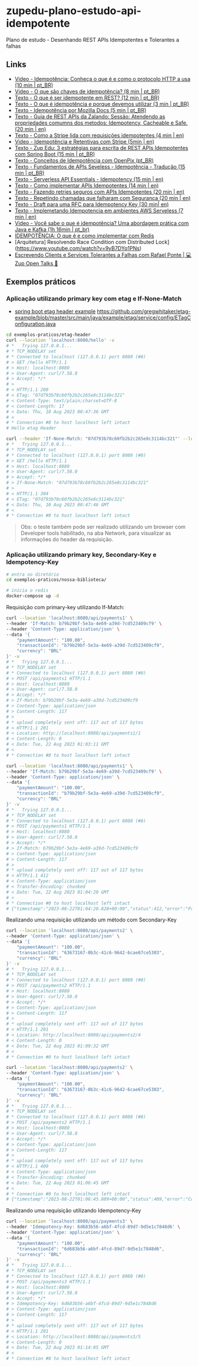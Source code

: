 # zupedu-plano-estudo-api-idempotente
Plano de estudo - Desenhando REST APIs Idempotentes e Tolerantes a falhas

## Links
- [Video - Idempotência: Conheça o que é e como o protocolo HTTP a usa (10 min | pt_BR)](https://www.youtube.com/watch?v=-50uDb_hExw&ab_channel=MaurodeBoni)
- [Video - O que são chaves de idempotência? (8 min | pt_BR)](https://www.youtube.com/watch?v=U0DyJx68oCY&ab_channel=CristianoCunha)
- [Texto - O que é ser idempotente em REST? (12 min | pt_BR)](https://www.infoq.com/br/news/2013/05/idempotent/)
- [Texto - O que é idempotência e porque devemos utilizar (3 min | pt_BR)](https://xuenqui.medium.com/idempot%C3%AAncia-uma-boa-pr%C3%A1tica-a-se-utilizar-em-servi%C3%A7os-rest-633c38f4d7c0)
- [Texto - Idempotência por Mozilla Docs (5 min | pt_BR)](https://developer.mozilla.org/pt-BR/docs/Glossary/Idempotent)
- [Texto - Guia de REST APIs da Zalando: Sessão: Atendendo as propriedades comumns dos metodos: Idempotency, Cacheable e Safe.(20 min | en)](https://opensource.zalando.com/restful-api-guidelines/#149)
- [Texto - Como a Stripe lida com requisições idempotentes (4 min | en)](https://stripe.com/docs/api/idempotent_requests)
- [Video - Idempotência e Retentivas com Stripe (5min | en)](https://stripe.com/docs/videos/developer-foundations?video=idempotency-and-retries&lang=java)
- [Texto - Zup Edu: 3 estratégias para escrita de REST APIs Idempotentes com Spring Boot (15 min | pt_BR)](https://github.com/zup-academy/materiais-publicos-treinamentos/blob/main/crud-basico-com-java-hibernate/idempotencia-em-rest-apis.md)
- [Texto - Conceitos de Idempotência com OpenPix (pt_BR)](https://developers.openpix.com.br/docs/concepts/idempotence)
- [Texto - Fundamentos de APIs Seveless - Idempotência - Tradução (15 min | pt_BR)](https://dev.to/oieduardorabelo/fundamentos-de-api-serverless-idempotencia-2d5m)
- [Texto - Serverless API Essentials - Idempotency (15 min | en)](https://www.readysetcloud.io/blog/allen.helton/api-essentials-idempotency/)
- [Texto - Como implementar APIs Idempotentes (14 min | en)](https://asyncq.com/how-to-implement-idempotent-api-part-1)
- [Texto - Fazendo retries seguros com APIs Idempotentes (20 min | en)](https://aws.amazon.com/pt/builders-library/making-retries-safe-with-idempotent-APIs/?did=ba_card&trk=ba_card)
- [Texto - Repetindo chamadas que falharam com Segurança (20 min | en)](https://www.tedinski.com/2019/02/20/idempotence.html)
- [Texto - Draft para uma RFC para Idempotency Key (30 min| en)](https://datatracker.ietf.org/doc/draft-ietf-httpapi-idempotency-key-header/)
- [Texto - Implemetando Idempotencia em ambientes AWS Serveless (7 min | en)](https://qasimalbaqali.medium.com/achieving-idempotency-in-the-aws-serverless-space-d0671a521479)
- [Video - Você sabe o que é idempotência? Uma abordagem prática com Java e Kafka (1h 16min | pt_br)](https://www.youtube.com/watch?v=uSXAln1cfqU&ab_channel=DXLab)
- [IDEMPOTÊNCIA: O que é e como implementar com Redis](https://www.youtube.com/watch?v=h1zRfNJtTYA)
- [Arquitetura] Resolvendo Race Condition com Distributed Lock](https://www.youtube.com/watch?v=9yB7DYq1PNs)
- [Escrevendo Clients e Services Tolerantes a Falhas com Rafael Ponte | 💻 Zup Open Talks 🚀](https://www.youtube.com/watch?v=TMmN9cR_IsM&ab_channel=Zup)
## Exemplos práticos
### Aplicação utilizando primary key com etag e If-None-Match
- [spring boot etag header example](https://javadeveloperzone.com/spring-boot/spring-boot-etag-header-example/)
https://github.com/gregwhitaker/etag-example/blob/master/src/main/java/example/etag/service/config/ETagConfiguration.java

```bash
cd exemplos-praticos/etag-header
curl --location 'localhost:8080/hello' -v
# *   Trying 127.0.0.1...
# * TCP_NODELAY set
# * Connected to localhost (127.0.0.1) port 8080 (#0)
# > GET /hello HTTP/1.1
# > Host: localhost:8080
# > User-Agent: curl/7.58.0
# > Accept: */*
# > 
# < HTTP/1.1 200 
# < ETag: "07d793b78c60fb2b2c265e8c3114bc321"
# < Content-Type: text/plain;charset=UTF-8
# < Content-Length: 17
# < Date: Thu, 10 Aug 2023 00:47:36 GMT
# < 
# * Connection #0 to host localhost left intact
# Hello etag Header

curl --header 'If-None-Match: "07d793b78c60fb2b2c265e8c3114bc321"' --location 'http://localhost:8080/hello' -v
# *   Trying 127.0.0.1...
# * TCP_NODELAY set
# * Connected to localhost (127.0.0.1) port 8080 (#0)
# > GET /hello HTTP/1.1
# > Host: localhost:8080
# > User-Agent: curl/7.58.0
# > Accept: */*
# > If-None-Match: "07d793b78c60fb2b2c265e8c3114bc321"
# > 
# < HTTP/1.1 304 
# < ETag: "07d793b78c60fb2b2c265e8c3114bc321"
# < Date: Thu, 10 Aug 2023 00:47:46 GMT
# < 
# * Connection #0 to host localhost left intact
```
> Obs: o teste também pode ser realizado utilizando um browser com Developer tools habilitado, na aba Network, para visualizar as informações do header da requisição.

### Aplicação utilizando primary key, Secondary-Key e Idempotency-Key

```bash
# entra no diretório
cd exemplos-praticos/nossa-biblioteca/

# inicia o redis
docker-compose up -d
```

Requisição com primary-key utilizando If-Match:
```bash
curl --location 'localhost:8080/api/payments1' \
--header 'If-Match: b79b29bf-5e3a-4e69-a39d-7cd523409cf9' \
--header 'Content-Type: application/json' \
--data '{
    "paymentAmount": "100.00",
    "transactionId": "b79b29bf-5e3a-4e69-a39d-7cd523409cf9",
    "currency": "BRL"
}' -v
# *   Trying 127.0.0.1...
# * TCP_NODELAY set
# * Connected to localhost (127.0.0.1) port 8080 (#0)
# > POST /api/payments1 HTTP/1.1
# > Host: localhost:8080
# > User-Agent: curl/7.58.0
# > Accept: */*
# > If-Match: b79b29bf-5e3a-4e69-a39d-7cd523409cf9
# > Content-Type: application/json
# > Content-Length: 117
# > 
# * upload completely sent off: 117 out of 117 bytes
# < HTTP/1.1 201 
# < Location: http://localhost:8080/api/payments1/1
# < Content-Length: 0
# < Date: Tue, 22 Aug 2023 01:03:11 GMT
# < 
# * Connection #0 to host localhost left intact

curl --location 'localhost:8080/api/payments1' \
--header 'If-Match: b79b29bf-5e3a-4e69-a39d-7cd523409cf9' \
--header 'Content-Type: application/json' \
--data '{
    "paymentAmount": "100.00",
    "transactionId": "b79b29bf-5e3a-4e69-a39d-7cd523409cf9",
    "currency": "BRL"
}' -v
# *   Trying 127.0.0.1...
# * TCP_NODELAY set
# * Connected to localhost (127.0.0.1) port 8080 (#0)
# > POST /api/payments1 HTTP/1.1
# > Host: localhost:8080
# > User-Agent: curl/7.58.0
# > Accept: */*
# > If-Match: b79b29bf-5e3a-4e69-a39d-7cd523409cf9
# > Content-Type: application/json
# > Content-Length: 117
# > 
# * upload completely sent off: 117 out of 117 bytes
# < HTTP/1.1 412 
# < Content-Type: application/json
# < Transfer-Encoding: chunked
# < Date: Tue, 22 Aug 2023 01:04:20 GMT
# < 
# * Connection #0 to host localhost left intact
# {"timestamp":"2023-08-22T01:04:20.828+00:00","status":412,"error":"Precondition Failed","path":"/api/payments1"}
```

Realizando uma requisição utilizando um método com Secondary-Key
```bash
curl --location 'localhost:8080/api/payments2' \
--header 'Content-Type: application/json' \
--data '{
    "paymentAmount": "100.00",
    "transactionId": "63673167-0b3c-41c6-9642-6cae67ce5303",
    "currency": "BRL"
}' -v
# *   Trying 127.0.0.1...
# * TCP_NODELAY set
# * Connected to localhost (127.0.0.1) port 8080 (#0)
# > POST /api/payments2 HTTP/1.1
# > Host: localhost:8080
# > User-Agent: curl/7.58.0
# > Accept: */*
# > Content-Type: application/json
# > Content-Length: 117
# > 
# * upload completely sent off: 117 out of 117 bytes
# < HTTP/1.1 201 
# < Location: http://localhost:8080/api/payments2/4
# < Content-Length: 0
# < Date: Tue, 22 Aug 2023 01:09:32 GMT
# < 
# * Connection #0 to host localhost left intact

curl --location 'localhost:8080/api/payments2' \
--header 'Content-Type: application/json' \
--data '{
    "paymentAmount": "100.00",
    "transactionId": "63673167-0b3c-41c6-9642-6cae67ce5303",
    "currency": "BRL"
}' -v
# *   Trying 127.0.0.1...
# * TCP_NODELAY set
# * Connected to localhost (127.0.0.1) port 8080 (#0)
# > POST /api/payments2 HTTP/1.1
# > Host: localhost:8080
# > User-Agent: curl/7.58.0
# > Accept: */*
# > Content-Type: application/json
# > Content-Length: 117
# > 
# * upload completely sent off: 117 out of 117 bytes
# < HTTP/1.1 409 
# < Content-Type: application/json
# < Transfer-Encoding: chunked
# < Date: Tue, 22 Aug 2023 01:06:45 GMT
# < 
# * Connection #0 to host localhost left intact
# {"timestamp":"2023-08-22T01:06:45.889+00:00","status":409,"error":"Conflict","path":"/api/payments2"}
```

Realizando uma requisição utilizando Idempotency-Key
```bash
curl --location 'localhost:8080/api/payments3' \
--header 'Idempotency-Key: 6d683b56-a6bf-4fcd-89d7-9d5e1c7848d6' \
--header 'Content-Type: application/json' \
--data '{
    "paymentAmount": "100.00",
    "transactionId": "6d683b56-a6bf-4fcd-89d7-9d5e1c7848d6",
    "currency": "BRL"
}' -v
# *   Trying 127.0.0.1...
# * TCP_NODELAY set
# * Connected to localhost (127.0.0.1) port 8080 (#0)
# > POST /api/payments3 HTTP/1.1
# > Host: localhost:8080
# > User-Agent: curl/7.58.0
# > Accept: */*
# > Idempotency-Key: 6d683b56-a6bf-4fcd-89d7-9d5e1c7848d6
# > Content-Type: application/json
# > Content-Length: 117
# > 
# * upload completely sent off: 117 out of 117 bytes
# < HTTP/1.1 201 
# < Location: http://localhost:8080/api/payments3/5
# < Content-Length: 0
# < Date: Tue, 22 Aug 2023 01:14:05 GMT
# < 
# * Connection #0 to host localhost left intact
```
